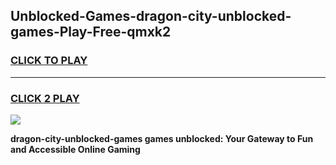 
## Unblocked-Games-dragon-city-unblocked-games-Play-Free-qmxk2
<h3>
<a href="https://premium76.site?title=dragon-city-unblocked-games&ref=23A">CLICK TO PLAY</a></h3>
<hr>

<h3>
<a href="https://premium76.site?title=dragon-city-unblocked-games&ref=23A">CLICK 2 PLAY</a>
  
</h3>

<a href="https://premium76.site?title=dragon-city-unblocked-games&ref=23A"><img src="https://clearcache.store/games.png"></a>


**dragon-city-unblocked-games games unblocked: Your Gateway to Fun and Accessible Online Gaming**
